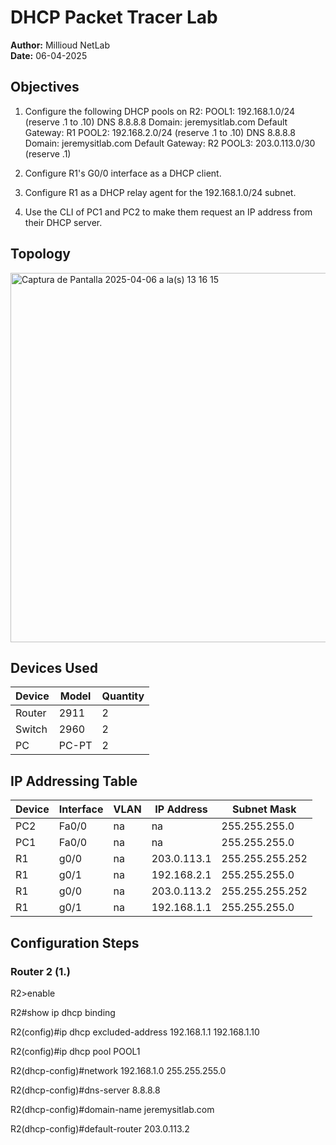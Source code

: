 # DHCP Packet Tracer Lab

**Author:** Millioud NetLab  
**Date:** 06-04-2025 

## Objectives

1. Configure the following DHCP pools on R2:
POOL1: 192.168.1.0/24 (reserve .1 to .10)
     DNS 8.8.8.8
     Domain: jeremysitlab.com
     Default Gateway: R1
POOL2: 192.168.2.0/24 (reserve .1 to .10)
     DNS 8.8.8.8
     Domain: jeremysitlab.com
     Default Gateway: R2
POOL3: 203.0.113.0/30 (reserve .1)

2. Configure R1's G0/0 interface as a DHCP client.

3. Configure R1 as a DHCP relay agent for the 192.168.1.0/24 subnet.
 
4. Use the CLI of PC1 and PC2 to make them request an IP address 
    from their DHCP server.

## Topology

<img width="591" alt="Captura de Pantalla 2025-04-06 a la(s) 13 16 15" src="https://github.com/user-attachments/assets/3244058d-e763-41a8-949d-7f125bfc96de" />

## Devices Used


| Device         | Model        | Quantity |
|----------------|--------------|----------|
| Router         | 2911         | 2        |
| Switch         | 2960         | 2        |
| PC         | PC-PT         | 2        |

## IP Addressing Table

| Device | Interface | VLAN | IP Address     | Subnet Mask       |
|--------|-----------|------|----------------|-------------------|
| PC2    | Fa0/0     | na   | na   | 255.255.255.0     |
| PC1    | Fa0/0     | na   | na   | 255.255.255.0     |
| R1    | g0/0     | na   | 203.0.113.1   | 255.255.255.252     |
| R1    | g0/1     | na   | 192.168.2.1   | 255.255.255.0     |
| R1    | g0/0     | na   | 203.0.113.2   | 255.255.255.252     |
| R1    | g0/1     | na   | 192.168.1.1   | 255.255.255.0     |

## Configuration Steps

### Router 2 (1.)

R2>enable

R2#show ip dhcp binding

R2(config)#ip dhcp excluded-address 192.168.1.1 192.168.1.10

R2(config)#ip dhcp pool POOL1

R2(dhcp-config)#network 192.168.1.0 255.255.255.0

R2(dhcp-config)#dns-server 8.8.8.8

R2(dhcp-config)#domain-name jeremysitlab.com

R2(dhcp-config)#default-router 203.0.113.2
















